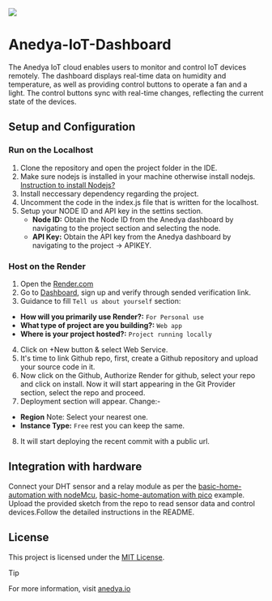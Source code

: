 [<img src="https://img.shields.io/badge/Anedya-Documentation-blue?style=for-the-badge">](https://docs.anedya.io?utm_source=github&utm_medium=link&utm_campaign=github-examples&utm_content=anedya-nodered)

# Anedya-IoT-Dashboard
The Anedya IoT cloud enables users to monitor and control IoT devices remotely. The dashboard displays real-time data on humidity and temperature, as well as providing control buttons to operate a fan and a light. The control buttons sync with real-time changes, reflecting the current state of the devices.

## Setup and Configuration
### Run on the Localhost
1. Clone the repository and open the project folder in the IDE.
2. Make sure nodejs is installed in your machine otherwise install nodejs. [Instruction to install Nodejs?](https://nodejs.org/en/learn/getting-started/how-to-install-nodejs)
3. Install neccessary dependency regarding the project.
4. Uncomment the code in the index.js file that is written for the localhost.
5. Setup your NODE ID and API key in the settins section.
    - **Node ID:** Obtain the Node ID from the Anedya dashboard by navigating to the project section and selecting the node.
    - **API Key:** Obtain the API key from the Anedya dashboard by navigating to the project -> APIKEY.

### Host on the Render
1. Open the [Render.com](https://render.com)
2. Go to [Dashboard](https://dashboard.render.com/login), sign up and verify through sended verification link.
3. Guidance to fill `Tell us about yourself` section:
 - **How will you primarily use Render?:** `For Personal use`
 - **What type of project are you building?:** `Web app`
 - **Where is your project hosted?:** `Project running locally`
4. Click on +New button & select Web Service.
5. It's time to link Github repo, first, create a Github repository and upload your source code in it.
6. Now click on the Github, Authorize Render for github, select your repo and click on install. Now it will start appearing in the Git Provider section, select the repo and proceed.
7. Deployment section will appear. Change:- 
 - **Region** Note: Select your nearest one.
 - **Instance Type:** `Free`
 rest you can keep the same.
 8. It will start deploying the recent commit with a public url.


## Integration with hardware
Connect your DHT sensor and a relay module as per the [basic-home-automation with nodeMcu](https://github.com/anedyaio/anedya-example-nodemcu/tree/main/basic-home-automation), [basic-home-automation with pico](https://github.com/anedyaio/anedya-example-pico/tree/main/Thonny/basic-home-automation/pico) example. Upload the provided sketch from the repo to read sensor data and control devices.Follow the detailed instructions in the README.


## License
This project is licensed under the [MIT License](https://github.com/suraj-maurya/anedya-example-nodered/blob/main/LICENSE).

>[!TIP]
> For more information, visit [anedya.io](https://anedya.io/?utm_source=github&utm_medium=link&utm_campaign=github-examples&utm_content=anedya-nodered)
